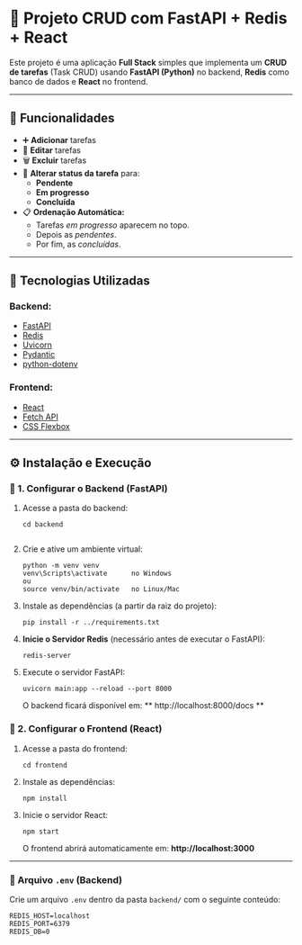 # 🧠 Projeto CRUD com FastAPI + Redis + React

Este projeto é uma aplicação **Full Stack** simples que implementa um **CRUD de tarefas** (Task CRUD) usando **FastAPI (Python)** no backend, **Redis** como banco de dados e **React** no frontend.

---

## 🚀 Funcionalidades

* ➕ **Adicionar** tarefas
* 📝 **Editar** tarefas
* 🗑️ **Excluir** tarefas
* 🔄 **Alterar status da tarefa** para:
    * **Pendente**
    * **Em progresso**
    * **Concluída**
* 📋 **Ordenação Automática:**
    * Tarefas *em progresso* aparecem no topo.
    * Depois as *pendentes*.
    * Por fim, as *concluídas*.

---

## 🧰 Tecnologias Utilizadas

### Backend:
* [FastAPI](https://fastapi.tiangolo.com/)
* [Redis](https://redis.io/)
* [Uvicorn](https://www.uvicorn.org/)
* [Pydantic](https://docs.pydantic.dev/)
* [python-dotenv](https://pypi.org/project/python-dotenv/)

### Frontend:
* [React](https://react.dev/)
* [Fetch API](https://developer.mozilla.org/docs/Web/API/Fetch_API)
* [CSS Flexbox](https://developer.mozilla.org/docs/Web/CSS/CSS_flexible_box_layout)

---

## ⚙️ Instalação e Execução

### 🔹 1. Configurar o Backend (FastAPI)

1.  Acesse a pasta do backend:
    ```
    cd backend
  
2.  Crie e ative um ambiente virtual:
    ```
    python -m venv venv
    venv\Scripts\activate      no Windows
    ou
    source venv/bin/activate   no Linux/Mac
    
3.  Instale as dependências (a partir da raiz do projeto):
    ```
    pip install -r ../requirements.txt
    
4.  **Inicie o Servidor Redis** (necessário antes de executar o FastAPI):
    ```
    redis-server
    
5.  Execute o servidor FastAPI:
    ```
    uvicorn main:app --reload --port 8000
    ```

    O backend ficará disponível em: ** http://localhost:8000/docs **

### 🔹 2. Configurar o Frontend (React)

1.  Acesse a pasta do frontend:
    ```
    cd frontend
    
2.  Instale as dependências:
    ```
    npm install
    
3.  Inicie o servidor React:
    ```
    npm start
    ```
    O frontend abrirá automaticamente em: **http://localhost:3000**

---

### 🧾 Arquivo `.env` (Backend)

Crie um arquivo `.env` dentro da pasta `backend/` com o seguinte conteúdo:

```env
REDIS_HOST=localhost
REDIS_PORT=6379
REDIS_DB=0
